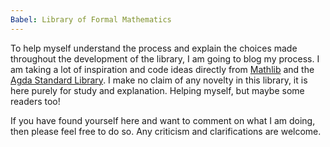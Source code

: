 ```yaml
---
Babel: Library of Formal Mathematics
---
```


To help myself understand the process and explain the choices made throughout the development of the library, I am going to blog my process. I am taking a lot of inspiration and code ideas directly from [Mathlib](https://github.com/leanprover-community/mathlib4) and the [Agda Standard Library](https://github.com/agda/agda-stdlib). I make no claim of any novelty in this library, it is here purely for study and explanation. Helping myself, but maybe some readers too!

If you have found yourself here and want to comment on what I am doing, then please feel free to do so. Any criticism and clarifications are welcome.
